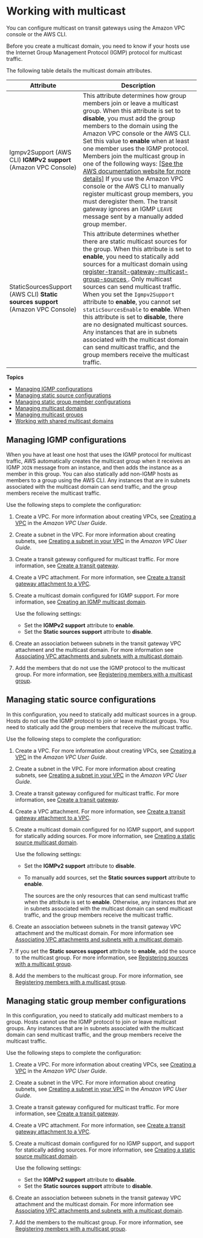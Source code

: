 # Working with multicast<a name="working-with-multicast"></a>

You can configure multicast on transit gateways using the Amazon VPC console or the AWS CLI\.

Before you create a multicast domain, you need to know if your hosts use the Internet Group Management Protocol \(IGMP\) protocol for multicast traffic\.

The following table details the multicast domain attributes\.


| Attribute | Description | 
| --- | --- | 
| Igmpv2Support \(AWS CLI\) **IGMPv2 support** \(Amazon VPC Console\) |  This attribute determines how group members join or leave a multicast group\. When this attribute is set to **disable**, you must add the group members to the domain using the Amazon VPC console or the AWS CLI\. Set this value to **enable** when at least one member uses the IGMP protocol\. Members join the multicast group in one of the following ways: [\[See the AWS documentation website for more details\]](http://docs.aws.amazon.com/vpc/latest/tgw/working-with-multicast.html)  If you use the Amazon VPC console or the AWS CLI to manually register multicast group members, you must deregister them\. The transit gateway ignores an IGMP `LEAVE` message sent by a manually added group member\.   | 
| StaticSourcesSupport \(AWS CLI\) **Static sources support** \(Amazon VPC Console\) |  This attribute determines whether there are static multicast sources for the group\.  When this attribute is set to **enable**, you need to statically add sources for a multicast domain using [register\-transit\-gateway\-multicast\-group\-sources ](https://docs.aws.amazon.com/cli/latest/reference/ec2/register-transit-gateway-multicast-group-sources.html)\. Only multicast sources can send multicast traffic\.  When you set the `Igmpv2Support` attribute to **enable**, you cannot set `staticSourcesEnable` to **enable**\.  When this attribute is set to **disable**, there are no designated multicast sources\. Any instances that are in subnets associated with the multicast domain can send multicast traffic, and the group members receive the multicast traffic\.  | 

**Topics**
+ [Managing IGMP configurations](#multicast-configurations-igmp)
+ [Managing static source configurations](#multicast-configurations-no-igmp)
+ [Managing static group member configurations](#multicast-configurations-no-igmp-source)
+ [Managing multicast domains](manage-domain.md)
+ [Managing multicast groups](manage-multicast-group.md)
+ [Working with shared multicast domains](multicast-sharing.md)

## Managing IGMP configurations<a name="multicast-configurations-igmp"></a>

When you have at least one host that uses the IGMP protocol for multicast traffic, AWS automatically creates the multicast group when it receives an IGMP `JOIN` message from an instance, and then adds the instance as a member in this group\. You can also statically add non\-IGMP hosts as members to a group using the AWS CLI\. Any instances that are in subnets associated with the multicast domain can send traffic, and the group members receive the multicast traffic\.

 Use the following steps to complete the configuration:

1. Create a VPC\. For more information about creating VPCs, see [Creating a VPC](https://docs.aws.amazon.com/vpc/latest/userguide/working-with-vpcs.html#Create-VPC) in the *Amazon VPC User Guide*\.

1. Create a subnet in the VPC\. For more information about creating subnets, see [Creating a subnet in your VPC](https://docs.aws.amazon.com/vpc/latest/userguide/working-with-vpcs.html#AddaSubnet) in the *Amazon VPC User Guide*\.

1. Create a transit gateway configured for multicast traffic\. For more information, see [Create a transit gateway](tgw-transit-gateways.md#create-tgw)\.

1. Create a VPC attachment\. For more information, see [Create a transit gateway attachment to a VPC](tgw-vpc-attachments.md#create-vpc-attachment)\.

1. Create a multicast domain configured for IGMP support\. For more information, see [Creating an IGMP multicast domain](manage-domain.md#create-tgw-igmp-domain)\. 

   Use the following settings:
   + Set the **IGMPv2 support** attribute to **enable**\.
   + Set the **Static sources support** attribute to **disable**\.

1. Create an association between subnets in the transit gateway VPC attachment and the multicast domain\. For more information see [Associating VPC attachments and subnets with a multicast domain](manage-domain.md#associate-attachment-to-domain)\. 

1. Add the members that do not use the IGMP protocol to the multicast group\. For more information, see [Registering members with a multicast group](manage-multicast-group.md#add-members-multicast-group)\.

## Managing static source configurations<a name="multicast-configurations-no-igmp"></a>

In this configuration, you need to statically add multicast sources in a group\. Hosts do not use the IGMP protocol to join or leave multicast groups\. You need to statically add the group members that receive the multicast traffic\.

 Use the following steps to complete the configuration:

1. Create a VPC\. For more information about creating VPCs, see [Creating a VPC](https://docs.aws.amazon.com/vpc/latest/userguide/working-with-vpcs.html#Create-VPC) in the *Amazon VPC User Guide*\.

1. Create a subnet in the VPC\. For more information about creating subnets, see [Creating a subnet in your VPC](https://docs.aws.amazon.com/vpc/latest/userguide/working-with-vpcs.html#AddaSubnet) in the *Amazon VPC User Guide*\.

1. Create a transit gateway configured for multicast traffic\. For more information, see [Create a transit gateway](tgw-transit-gateways.md#create-tgw)\.

1. Create a VPC attachment\. For more information, see [Create a transit gateway attachment to a VPC](tgw-vpc-attachments.md#create-vpc-attachment)\.

1. Create a multicast domain configured for no IGMP support, and support for statically adding sources\. For more information, see [Creating a static source multicast domain](manage-domain.md#create-tgw-domain)\. 

   Use the following settings:
   + Set the **IGMPv2 support** attribute to **disable**\.
   + To manually add sources, set the **Static sources support** attribute to **enable**\.

     The sources are the only resources that can send multicast traffic when the attribute is set to **enable**\. Otherwise, any instances that are in subnets associated with the multicast domain can send multicast traffic, and the group members receive the multicast traffic\.

1. Create an association between subnets in the transit gateway VPC attachment and the multicast domain\. For more information see [Associating VPC attachments and subnets with a multicast domain](manage-domain.md#associate-attachment-to-domain)\.

1. If you set the **Static sources support** attribute to **enable**, add the source to the multicast group\. For more information, see [Registering sources with a multicast group](manage-multicast-group.md#add-source-multicast-group)\.

1. Add the members to the multicast group\. For more information, see [Registering members with a multicast group](manage-multicast-group.md#add-members-multicast-group)\.

## Managing static group member configurations<a name="multicast-configurations-no-igmp-source"></a>

In this configuration, you need to statically add multicast members to a group\. Hosts cannot use the IGMP protocol to join or leave multicast groups\. Any instances that are in subnets associated with the multicast domain can send multicast traffic, and the group members receive the multicast traffic\.

 Use the following steps to complete the configuration:

1. Create a VPC\. For more information about creating VPCs, see [Creating a VPC](https://docs.aws.amazon.com/vpc/latest/userguide/working-with-vpcs.html#Create-VPC) in the *Amazon VPC User Guide*\.

1. Create a subnet in the VPC\. For more information about creating subnets, see [Creating a subnet in your VPC](https://docs.aws.amazon.com/vpc/latest/userguide/working-with-vpcs.html#AddaSubnet) in the *Amazon VPC User Guide*\.

1. Create a transit gateway configured for multicast traffic\. For more information, see [Create a transit gateway](tgw-transit-gateways.md#create-tgw)\.

1. Create a VPC attachment\. For more information, see [Create a transit gateway attachment to a VPC](tgw-vpc-attachments.md#create-vpc-attachment)\.

1. Create a multicast domain configured for no IGMP support, and support for statically adding sources\. For more information, see [Creating a static source multicast domain](manage-domain.md#create-tgw-domain)\. 

   Use the following settings:
   + Set the **IGMPv2 support** attribute to **disable**\.
   + Set the **Static sources support** attribute to **disable**\.

1. Create an association between subnets in the transit gateway VPC attachment and the multicast domain\. For more information see [Associating VPC attachments and subnets with a multicast domain](manage-domain.md#associate-attachment-to-domain)\.

1. Add the members to the multicast group\. For more information, see [Registering members with a multicast group](manage-multicast-group.md#add-members-multicast-group)\.